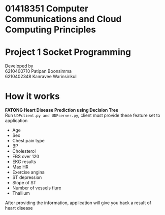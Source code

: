 
# 01418351 Computer Communications and Cloud Computing Principles

# Project 1 Socket Programming
Developed by    
6210400710 Patipan Boonsimma   
6210402348 Kanravee Warinsirikul   
# How it works
**FATONG Heart Disease Prediction using Decision Tree**   
Run `UDPclient.py and UDPserver.py`, client must provide these feature set to application   
-   Age   
-   Sex   
-   Chest pain type   
-   BP   
-   Cholesterol   
-   FBS over 120  
-   EKG results   
-   Max HR   
-   Exercise angina   
-   ST depression   
-   Slope of ST   
-   Number of vessels fluro   
-   Thallium   

After providing the information, application will give you back a result of heart disease    
